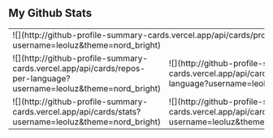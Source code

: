 ## My Github Stats

<table>
    <tbody>
        <tr>
            <td colspan=2>![](http://github-profile-summary-cards.vercel.app/api/cards/profile-details?username=leoluz&theme=nord_bright)</td>
        </tr>
        <tr>
            <td>![](http://github-profile-summary-cards.vercel.app/api/cards/repos-per-language?username=leoluz&theme=nord_bright)</td>
            <td>![](http://github-profile-summary-cards.vercel.app/api/cards/most-commit-language?username=leoluz&theme=nord_bright)</td>
        </tr>
        <tr>
            <td>![](http://github-profile-summary-cards.vercel.app/api/cards/stats?username=leoluz&theme=nord_bright)</td>
            <td>![](http://github-profile-summary-cards.vercel.app/api/cards/productive-time?username=leoluz&theme=nord_bright&utcOffset=8)</td>
        </tr>
    </tbody>
</table>
